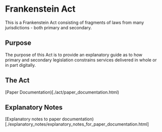 # Frankenstein Act

This is a Frankenstein Act consisting of fragments of laws from many jurisdictions - both primary and secondary.

## Purpose

The purpose of this Act is to provide an explanatory guide as to how primary and secondary legislation constrains services delivered in whole or in part digitally.

## The Act

[Paper Documentation)[./act/paper_documentation.html)

## Explanatory Notes

[Explanatory notes to paper documentation)[./explanatory_notes/explanatory_notes_for_paper_documentation.html]
